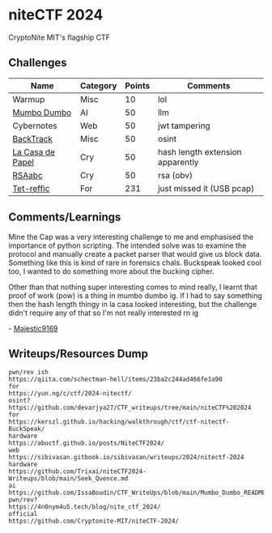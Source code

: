 # niteCTF 2024

CryptoNite MIT's flagship CTF

## Challenges

| Name | Category | Points | Comments
| --- | --- | --- | ---
| Warmup | Misc | 10 | lol
| [Mumbo Dumbo](./ai/mumbo-dumbo/) | AI | 50 | llm
| Cybernotes | Web | 50 | jwt tampering
| [BackTrack](./osint/backtrack/) | Misc | 50 | osint
| [La Casa de Papel](./cry/la_casa_de_papel/) | Cry | 50 | hash length extension apparently
| [RSAabc](./cry/rsabc/) | Cry | 50 | rsa (obv)
| [Tet-reffic](./for/tet_reffic/) | For | 231 | just missed it (USB pcap)

## Comments/Learnings

Mine the Cap was a very interesting challenge to me and emphasised the importance of
python scripting. The intended solve was to examine the protocol and manually create a packet
parser that would give us block data. Something like this is kind of rare in forensics chals.
Buckspeak looked cool too, I wanted to do something more about the bucking cipher.

Other than that nothing super interesting comes to mind really, I learnt that proof of work (pow) is a thing
in mumbo dumbo ig. If I had to say something then the hash length thingy in la casa 
looked interesting, but the challenge didn't require any of that so I'm not really interested rn ig

\- [Majestic9169](https://github.com/Majestic9169)

## Writeups/Resources Dump

```
pwn/rev ish
https://qiita.com/schectman-hell/items/23ba2c244ad466fe1a90
for
https://yun.ng/c/ctf/2024-nitectf/
osint?
https://github.com/devarjya27/CTF_writeups/tree/main/niteCTF%202024
for
https://kerszl.github.io/hacking/walkthrough/ctf/ctf-nitectf-BuckSpeak/
hardware
https://abuctf.github.io/posts/NiteCTF2024/
web
https://sibivasan.gitbook.io/sibivasan/writeups/2024/nitectf-2024
hardware
https://github.com/Trixai/niteCTF2024-Writeups/blob/main/Seek_Quence.md
ai
https://github.com/IssaBoudin/CTF_WriteUps/blob/main/Mumbo_Dumbo_README.md
pwn/rev?
https://4n0nym4u5.tech/blog/nite_ctf_2024/
official
https://github.com/Cryptonite-MIT/niteCTF-2024/
```
